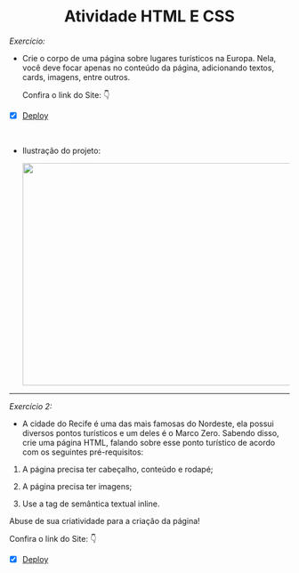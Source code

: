 <h1 align="center">Atividade HTML E CSS</h1   


*Exercício:*

- Crie o corpo de uma página sobre lugares turísticos na Europa. Nela, você deve focar apenas no conteúdo da página, adicionando textos, cards, imagens, entre outros.

  Confira o link do Site: 👇

- [x] <a href="https://exercicio-html-proz.vercel.app/" target="_blank">Deploy</a>

  </br>
- Ilustração do projeto:
  
   <div align="center">
   <img  width="600" height="400" src="https://github.com/Mizarocha/ExercicioHtml-Proz/assets/88461178/c6065cca-b2ea-4e96-8d70-a252d6de9444">
   </div>

--------------------------------------------------------------------------------------------------------------------------------------------------------------------

*Exercício 2:*

- A cidade do Recife é uma das mais famosas do Nordeste, ela possui diversos pontos turísticos e um deles é o Marco Zero. Sabendo disso, crie uma página HTML, falando sobre esse ponto turístico de acordo com os seguintes pré-requisitos:

 

 1. A página precisa ter cabeçalho, conteúdo e rodapé;

 2. A página precisa ter imagens;

 3. Use a tag de semântica textual inline.

 

 Abuse de sua criatividade para a criação da página!

  Confira o link do Site: 👇

- [x] <a href="https://exercicio-html-proz-1xhc.vercel.app/" target="_blank">Deploy</a>

